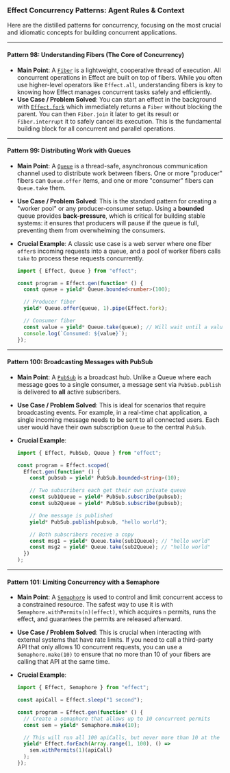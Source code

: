 ### Effect Concurrency Patterns: Agent Rules & Context

Here are the distilled patterns for concurrency, focusing on the most crucial and idiomatic concepts for building concurrent applications.

---

#### **Pattern 98: Understanding Fibers (The Core of Concurrency)**

- **Main Point**: A [`Fiber`](<https://www.google.com/search?q=%5Bhttps://effect.website/docs/concurrency/fibers/%5D(https://effect.website/docs/concurrency/fibers/)>) is a lightweight, cooperative thread of execution. All concurrent operations in Effect are built on top of fibers. While you often use higher-level operators like `Effect.all`, understanding fibers is key to knowing how Effect manages concurrent tasks safely and efficiently.
- **Use Case / Problem Solved**: You can start an effect in the background with [`Effect.fork`](<https://www.google.com/search?q=%5Bhttps://effect.website/docs/concurrency/fibers/%23fork%5D(https://effect.website/docs/concurrency/fibers/%23fork)>) which immediately returns a `Fiber` without blocking the parent. You can then `Fiber.join` it later to get its result or `Fiber.interrupt` it to safely cancel its execution. This is the fundamental building block for all concurrent and parallel operations.

---

#### **Pattern 99: Distributing Work with Queues**

- **Main Point**: A [`Queue`](<https://www.google.com/search?q=%5Bhttps://effect.website/docs/concurrency/queue/%5D(https://effect.website/docs/concurrency/queue/)>) is a thread-safe, asynchronous communication channel used to distribute work between fibers. One or more "producer" fibers can `Queue.offer` items, and one or more "consumer" fibers can `Queue.take` them.

- **Use Case / Problem Solved**: This is the standard pattern for creating a "worker pool" or any producer-consumer setup. Using a **bounded** queue provides **back-pressure**, which is critical for building stable systems: it ensures that producers will pause if the queue is full, preventing them from overwhelming the consumers.

- **Crucial Example**: A classic use case is a web server where one fiber `offer`s incoming requests into a queue, and a pool of worker fibers calls `take` to process these requests concurrently.

  ```typescript
  import { Effect, Queue } from "effect";

  const program = Effect.gen(function* () {
    const queue = yield* Queue.bounded<number>(100);

    // Producer fiber
    yield* Queue.offer(queue, 1).pipe(Effect.fork);

    // Consumer fiber
    const value = yield* Queue.take(queue); // Will wait until a value is offered
    console.log(`Consumed: ${value}`);
  });
  ```

---

#### **Pattern 100: Broadcasting Messages with PubSub**

- **Main Point**: A [`PubSub`](<https://www.google.com/search?q=%5Bhttps://effect.website/docs/concurrency/pubsub/%5D(https://effect.website/docs/concurrency/pubsub/)>) is a broadcast hub. Unlike a Queue where each message goes to a single consumer, a message sent via `PubSub.publish` is delivered to **all** active subscribers.

- **Use Case / Problem Solved**: This is ideal for scenarios that require broadcasting events. For example, in a real-time chat application, a single incoming message needs to be sent to all connected users. Each user would have their own subscription `Queue` to the central `PubSub`.

- **Crucial Example**:

  ```typescript
  import { Effect, PubSub, Queue } from "effect";

  const program = Effect.scoped(
    Effect.gen(function* () {
      const pubsub = yield* PubSub.bounded<string>(10);

      // Two subscribers each get their own private queue
      const sub1Queue = yield* PubSub.subscribe(pubsub);
      const sub2Queue = yield* PubSub.subscribe(pubsub);

      // One message is published
      yield* PubSub.publish(pubsub, "hello world");

      // Both subscribers receive a copy
      const msg1 = yield* Queue.take(sub1Queue); // "hello world"
      const msg2 = yield* Queue.take(sub2Queue); // "hello world"
    })
  );
  ```

---

#### **Pattern 101: Limiting Concurrency with a Semaphore**

- **Main Point**: A [`Semaphore`](<https://www.google.com/search?q=%5Bhttps://effect.website/docs/concurrency/semaphore/%5D(https://effect.website/docs/concurrency/semaphore/)>) is used to control and limit concurrent access to a constrained resource. The safest way to use it is with `Semaphore.withPermits(n)(effect)`, which acquires `n` permits, runs the effect, and guarantees the permits are released afterward.

- **Use Case / Problem Solved**: This is crucial when interacting with external systems that have rate limits. If you need to call a third-party API that only allows 10 concurrent requests, you can use a `Semaphore.make(10)` to ensure that no more than 10 of your fibers are calling that API at the same time.

- **Crucial Example**:

  ```typescript
  import { Effect, Semaphore } from "effect";

  const apiCall = Effect.sleep("1 second");

  const program = Effect.gen(function* () {
    // Create a semaphore that allows up to 10 concurrent permits
    const sem = yield* Semaphore.make(10);

    // This will run all 100 apiCalls, but never more than 10 at the same time.
    yield* Effect.forEach(Array.range(1, 100), () =>
      sem.withPermits(1)(apiCall)
    );
  });
  ```
